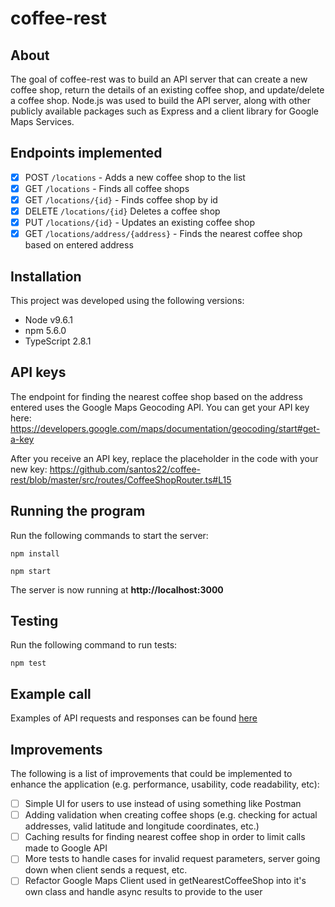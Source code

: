 # coffee-rest

## About
The goal of coffee-rest was to build an API server that can create a new coffee shop, return the details of an existing coffee shop, and update/delete a coffee shop. Node.js was used to build the API server, along with other publicly available packages such as Express and a client library for Google Maps Services.

## Endpoints implemented
- [x] POST `/locations` - Adds a new coffee shop to the list
- [x] GET `/locations` - Finds all coffee shops
- [x] GET `/locations/{id}` - Finds coffee shop by id
- [x] DELETE `/locations/{id}` Deletes a coffee shop
- [x] PUT `/locations/{id}` - Updates an existing coffee shop
- [x] GET `/locations/address/{address}` - Finds the nearest coffee shop based on entered address

## Installation
This project was developed using the following versions:
* Node v9.6.1
* npm 5.6.0
* TypeScript 2.8.1

## API keys
The endpoint for finding the nearest coffee shop based on the address entered uses the Google Maps Geocoding API. You can get your API key here: https://developers.google.com/maps/documentation/geocoding/start#get-a-key 

After you receive an API key, replace the placeholder in the code with your new key: https://github.com/santos22/coffee-rest/blob/master/src/routes/CoffeeShopRouter.ts#L15

## Running the program
Run the following commands to start the server:

```
npm install

npm start
```

The server is now running at **http://localhost:3000**

## Testing
Run the following command to run tests:
```
npm test
```

## Example call
Examples of API requests and responses can be found [here](https://github.com/santos22/coffee-rest/wiki/coffee-rest)

## Improvements
The following is a list of improvements that could be implemented to enhance the application (e.g. performance, usability, code readability, etc):
- [ ] Simple UI for users to use instead of using something like Postman
- [ ] Adding validation when creating coffee shops (e.g. checking for actual addresses, valid latitude and longitude coordinates, etc.)
- [ ] Caching results for finding nearest coffee shop in order to limit calls made to Google API
- [ ] More tests to handle cases for invalid request parameters, server going down when client sends a request, etc.
- [ ] Refactor Google Maps Client used in getNearestCoffeeShop into it's own class and handle async results to provide to the user
